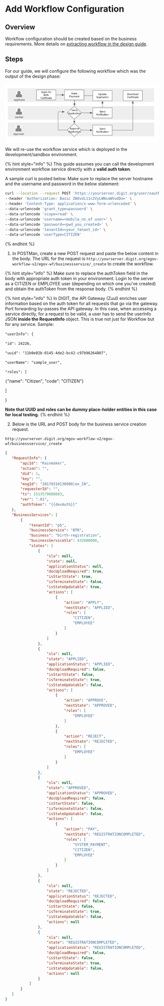 # Add Workflow Configuration

## Overview

Workflow configuration should be created based on the business requirements. More details on [extracting workflow in the design guide](../../../design-guide/model-requirements.md).

## Steps

For our guide, we will configure the following workflow which was the output of the design phase:

![Workflow states, actions and actors](<../../../../.gitbook/assets/image (21) (1).png>)

We will re-use the workflow service which is deployed in the development/sandbox environment.&#x20;

{% hint style="info" %}
This guide assumes you can call the development environment workflow service directly with a **valid auth token**. &#x20;

A sample curl is posted below. Make sure to replace the server hostname and the username and password in the below statement:

```bash
curl --location --request POST 'https://yourserver.digit.org/user/oauth/token' \
--header 'Authorization: Basic ZWdvdi11c2VyLWNsaWVudDo=' \
--header 'Content-Type: application/x-www-form-urlencoded' \
--data-urlencode 'grant_type=password' \
--data-urlencode 'scope=read' \
--data-urlencode 'username=<mobile_no_of user>' \
--data-urlencode 'password=<pwd_you_created>' \
--data-urlencode 'tenantId=<your_tenant_id>' \
--data-urlencode 'userType=CITIZEN'
```
{% endhint %}

1. In POSTMan, create a new POST request and paste the below content in the body. The URL for the request is `http://yourserver.digit.org/egov-workflow-v2/egov-wf/businessservice/_create` to create the workflow.

{% hint style="info" %}
Make sure to replace the authToken field in the body with appropriate auth token in your environment. Login to the server as a CITIZEN or EMPLOYEE user (depending on which one you've created) and obtain the authToken from the response body.
{% endhint %}

{% hint style="info" %}
In DIGIT, the API Gateway (Zuul) enriches user information based on the auth token for all requests that go via the gateway. Port forwarding by-passes the API gateway. In this case, when accessing a service directly, for a request to be valid, a user has to send the userInfo JSON **inside the RequestInfo** object. This is true not just for Workflow but for any service. Sample:

`"userInfo": {`

`"id": 24226,`&#x20;

`"uuid": "11b0e02b-0145-4de2-bc42-c97b96264807",`&#x20;

`"userName": "sample_user",`&#x20;

`"roles": [`&#x20;

`{`"name": "Citizen", "code": "CITIZEN"}

]

}

**Note that UUID and roles can be dummy place-holder entities in this case for local testing.**
{% endhint %}

2. Below is the URL and POST body for the business service creation request.&#x20;

```
http://yourserver.digit.org/egov-workflow-v2/egov-wf/businessservice/_create
```

```json
{
   "RequestInfo": {
       "apiId": "Rainmaker",
       "action": "",
       "did": 1,
       "key": "",
       "msgId": "20170310130900|en_IN",
       "requesterId": "",
       "ts": 1513579888683,
       "ver": ".01",
       "authToken": "{{devAuth}}"
   },
   "BusinessServices": [
       {
           "tenantId": "pb",
           "businessService": "BTR",
           "business": "birth-registration",
           "businessServiceSla": 432000000,
           "states": [
               {
                   "sla": null,
                   "state": null,
                   "applicationStatus": null,
                   "docUploadRequired": true,
                   "isStartState": true,
                   "isTerminateState": false,
                   "isStateUpdatable": true,
                   "actions": [
                       {
                           "action": "APPLY",
                           "nextState": "APPLIED",
                           "roles": [
                               "CITIZEN",
                               "EMPLOYEE"
                           ]
                       }
                   ]
               },
               {
                   "sla": null,
                   "state": "APPLIED",
                   "applicationStatus": "APPLIED",
                   "docUploadRequired": false,
                   "isStartState": false,
                   "isTerminateState": true,
                   "isStateUpdatable": false,
                   "actions": [
                       {
                           "action": "APPROVE",
                           "nextState": "APPROVED",
                           "roles": [
                               "EMPLOYEE"
                           ]
                       },
                       {
                           "action": "REJECT",
                           "nextState": "REJECTED",
                           "roles": [
                               "EMPLOYEE"
                           ]
                       }
                   ]
               },
               {
                   "sla": null,
                   "state": "APPROVED",
                   "applicationStatus": "APPROVED",
                   "docUploadRequired": false,
                   "isStartState": false,
                   "isTerminateState": false,
                   "isStateUpdatable": false,
                   "actions": [
                       {
                           "action": "PAY",
                           "nextState": "REGISTRATIONCOMPLETED",
                           "roles": [
                               "SYSTEM_PAYMENT",
                               "CITIZEN",
                               "EMPLOYEE"
                           ]
                       }
                   ]
               },
               {
                   "sla": null,
                   "state": "REJECTED",
                   "applicationStatus": "REJECTED",
                   "docUploadRequired": false,
                   "isStartState": false,
                   "isTerminateState": true,
                   "isStateUpdatable": false,
                   "actions": null
               },
               {
                   "sla": null,
                   "state": "REGISTRATIONCOMPLETED",
                   "applicationStatus": "REGISTRATIONCOMPLETED",
                   "docUploadRequired": false,
                   "isStartState": false,
                   "isTerminateState": true,
                   "isStateUpdatable": false,
                   "actions": null
               }
           ]
       }
   ]
}
```
